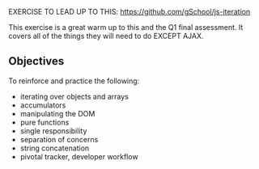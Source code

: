 EXERCISE TO LEAD UP TO THIS: https://github.com/gSchool/js-iteration

This exercise is a great warm up to this and the Q1 final assessment. It covers all of the things they will need to do EXCEPT AJAX. 

## Objectives

To reinforce and practice the following:

- iterating over objects and arrays
- accumulators
- manipulating the DOM
- pure functions
- single responsibility
- separation of concerns
- string concatenation
- pivotal tracker, developer workflow